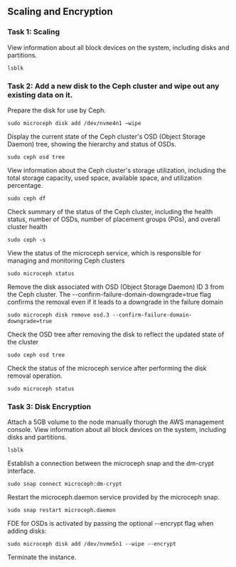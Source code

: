 ## Scaling and Encryption

### Task 1: Scaling
View information about all block devices on the system, including disks and partitions.
```
lsblk
``` 
### Task 2: Add a new disk to the Ceph cluster and wipe out any existing data on it.
Prepare the disk for use by Ceph.
```
sudo microceph disk add /dev/nvme4n1 –wipe
``` 
Display the current state of the Ceph cluster's OSD (Object Storage Daemon) tree, showing the hierarchy and status of OSDs.
```
sudo ceph osd tree
``` 
View information about the Ceph cluster's storage utilization, including the total storage capacity, used space, available space, and utilization percentage.
```
sudo ceph df
``` 
Check summary of the status of the Ceph cluster, including the health status, number of OSDs, number of placement groups (PGs), and overall cluster health
```
sudo ceph -s
``` 
View the status of the microceph service, which is responsible for managing and monitoring Ceph clusters
```
sudo microceph status
``` 
Remove the disk associated with OSD (Object Storage Daemon) ID 3 from the Ceph cluster. The --confirm-failure-domain-downgrade=true flag confirms the removal even if it leads to a downgrade in the failure domain
```
sudo microceph disk remove osd.3 --confirm-failure-domain-downgrade=true
``` 
Check the OSD tree after removing the disk to reflect the updated state of the cluster
```
sudo ceph osd tree
``` 
Check the status of the microceph service after performing the disk removal operation.
```
sudo microceph status
``` 
### Task 3: Disk Encryption
Attach a 5GB volume to the node manually thorugh the AWS management console.
View information about all block devices on the system, including disks and partitions.
```
lsblk
``` 
Establish a connection between the microceph snap and the dm-crypt interface. 
```
sudo snap connect microceph:dm-crypt
```
Restart the microceph.daemon service provided by the microceph snap.
```
sudo snap restart microceph.daemon
``` 
FDE for OSDs is activated by passing the optional --encrypt flag when adding disks:
```
sudo microceph disk add /dev/nvme5n1 --wipe --encrypt
```
Terminate the instance.
